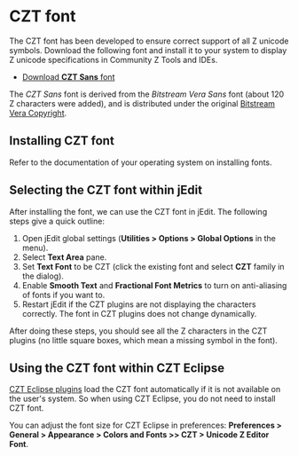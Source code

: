 # CZT font

The CZT font has been developed to ensure correct support of all Z unicode symbols. Download the following font and install it to your system to display Z unicode specifications in Community Z Tools and IDEs.

-   [Download **CZT Sans** font](CZTSans.ttf)

The _CZT Sans_ font is derived from the _Bitstream Vera Sans_ font (about 120 Z characters were added), and is distributed under the original [Bitstream Vera Copyright](http://www.gnome.org/fonts/).


## Installing CZT font

Refer to the documentation of your operating system on installing fonts.


## Selecting the CZT font within jEdit

After installing the font, we can use the CZT font in jEdit. The following steps give a quick outline:

1.  Open jEdit global settings (**Utilities > Options > Global Options** in the menu).
2.  Select **Text Area** pane.
3.  Set **Text Font** to be CZT (click the existing font and select **CZT** family in the dialog).
4.  Enable **Smooth Text** and **Fractional Font Metrics** to turn on anti-aliasing of fonts if you want to.
5.  Restart jEdit if the CZT plugins are not displaying the characters correctly. The font in CZT plugins does not change dynamically.

After doing these steps, you should see all the Z characters in the CZT plugins (no little square boxes, which mean a missing symbol in the font).

## Using the CZT font within CZT Eclipse

[CZT Eclipse plugins][czt-eclipse] load the CZT font automatically if it is not available on the user's system. So when using CZT Eclipse, you do not need to install CZT font.

You can adjust the font size for CZT Eclipse in preferences: **Preferences > General > Appearance > Colors and Fonts >> CZT > Unicode Z Editor Font**.

[czt-eclipse]: ../eclipse
